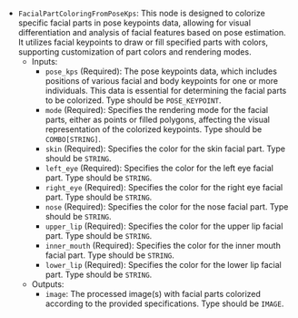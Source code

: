 - `FacialPartColoringFromPoseKps`: This node is designed to colorize specific facial parts in pose keypoints data, allowing for visual differentiation and analysis of facial features based on pose estimation. It utilizes facial keypoints to draw or fill specified parts with colors, supporting customization of part colors and rendering modes.
    - Inputs:
        - `pose_kps` (Required): The pose keypoints data, which includes positions of various facial and body keypoints for one or more individuals. This data is essential for determining the facial parts to be colorized. Type should be `POSE_KEYPOINT`.
        - `mode` (Required): Specifies the rendering mode for the facial parts, either as points or filled polygons, affecting the visual representation of the colorized keypoints. Type should be `COMBO[STRING]`.
        - `skin` (Required): Specifies the color for the skin facial part. Type should be `STRING`.
        - `left_eye` (Required): Specifies the color for the left eye facial part. Type should be `STRING`.
        - `right_eye` (Required): Specifies the color for the right eye facial part. Type should be `STRING`.
        - `nose` (Required): Specifies the color for the nose facial part. Type should be `STRING`.
        - `upper_lip` (Required): Specifies the color for the upper lip facial part. Type should be `STRING`.
        - `inner_mouth` (Required): Specifies the color for the inner mouth facial part. Type should be `STRING`.
        - `lower_lip` (Required): Specifies the color for the lower lip facial part. Type should be `STRING`.
    - Outputs:
        - `image`: The processed image(s) with facial parts colorized according to the provided specifications. Type should be `IMAGE`.
